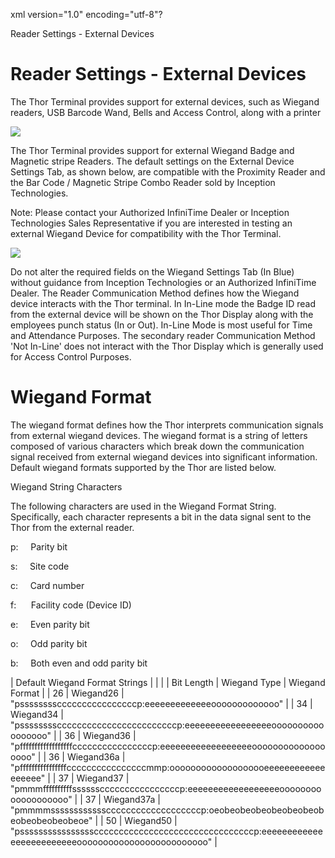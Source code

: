 xml version="1.0" encoding="utf-8"?





Reader Settings - External Devices




# Reader Settings - External Devices

The Thor Terminal provides support for external devices, such as Wiegand readers, USB Barcode Wand, Bells and Access Control, along with a printer

![](images_2/image7.jpg)

The Thor Terminal provides support for external Wiegand Badge and Magnetic stripe Readers. The default settings on the External Device Settings Tab, as shown below, are compatible with the Proximity Reader and the Bar Code / Magnetic Stripe Combo Reader sold by Inception Technologies.

Note: Please contact your Authorized InfiniTime Dealer or Inception Technologies Sales Representative if you are interested in testing an external Wiegand Device for compatibility with the Thor Terminal.

![](images_2/image445.gif)

Do not alter the required fields on the Wiegand Settings Tab (In Blue) without guidance from Inception Technologies or an Authorized InfiniTime Dealer. The Reader Communication Method defines how the Wiegand device interacts with the Thor terminal. In In-Line mode the Badge ID read from the external device will be shown on the Thor Display along with the employees punch status (In or Out). In-Line Mode is most useful for Time and Attendance Purposes. The secondary reader Communication Method 'Not In-Line' does not interact with the Thor Display which is generally used for Access Control Purposes.

# Wiegand Format

The wiegand format defines how the Thor interprets communication signals from external wiegand devices. The wiegand format is a string of letters composed of various characters which break down the communication signal received from external wiegand devices into significant information. Default wiegand formats supported by the Thor are listed below.

Wiegand String Characters

The following characters are used in the Wiegand Format String. Specifically, each character represents a bit in the data signal sent to the Thor from the external reader.

p:     Parity bit

s:     Site code

c:     Card number

f:      Facility code (Device ID)

e:     Even parity bit

o:     Odd parity bit

b:     Both even and odd parity bit

| Default Wiegand Format Strings | | |
| Bit Length | Wiegand Type | Wiegand Format |
| 26 | Wiegand26 | "pssssssssccccccccccccccccp:eeeeeeeeeeeeeooooooooooooo" |
| 34 | Wiegand34 | "pssssssssccccccccccccccccccccccccp:eeeeeeeeeeeeeeeeeooooooooooooooooo" |
| 36 | Wiegand36 | "pffffffffffffffffffccccccccccccccccp:eeeeeeeeeeeeeeeeeeoooooooooooooooooo" |
| 36 | Wiegand36a | "pffffffffffffffffccccccccccccccccmmp:ooooooooooooooooooeeeeeeeeeeeeeeeeee" |
| 37 | Wiegand37 | "pmmmffffffffffssssssccccccccccccccccp:eeeeeeeeeeeeeeeeeeooooooooooooooooooo" |
| 37 | Wiegand37a | "pmmmmsssssssssssscccccccccccccccccccp:oeobeobeobeobeobeobeobeobeobeobeobeoe" |
| 50 | Wiegand50 | "pssssssssssssssssccccccccccccccccccccccccccccccccp:eeeeeeeeeeeeeeeeeeeeeeeeeooooooooooooooooooooooooo" |